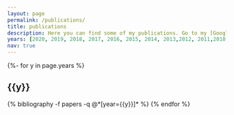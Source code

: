 ```yaml
---
layout: page
permalink: /publications/
title: publications
description: Here you can find some of my publications. Go to my [Google Scholar Profile](https://scholar.google.com/citations?user=fMTXxG8AAAAJ) if you want to find the most updated list.
years: [2020, 2019, 2018, 2017, 2016, 2015, 2014, 2013,2012, 2011,2010,2009]
nav: true
---
```

<!-- _pages/publications.md -->
<div class="publications">

{%- for y in page.years %}
  <h2 class="year">{{y}}</h2>
  {% bibliography -f papers -q @*[year={{y}}]* %}
{% endfor %}

</div>
